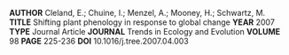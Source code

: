 **AUTHOR** Cleland, E.; Chuine, I.; Menzel, A.; Mooney, H.; Schwartz, M.
**TITLE** Shifting plant phenology in response to global change
**YEAR** 2007
**TYPE** Journal Article
**JOURNAL** Trends in Ecology and Evolution
**VOLUME** 98
**PAGE** 225-236
**DOI** 10.1016/j.tree.2007.04.003
